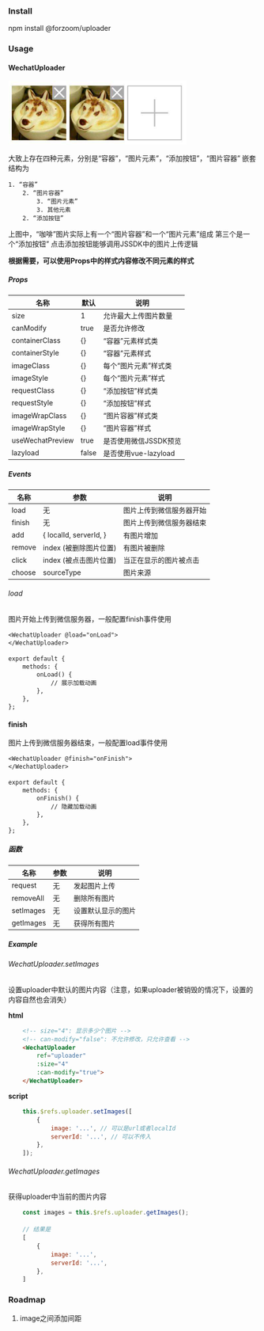 ### Install

npm install @forzoom/uploader

### Usage

#### WechatUploader

![Example](assets/img1.png)

大致上存在四种元素，分别是“容器”，“图片元素”，“添加按钮”，“图片容器”
嵌套结构为

    1. “容器”
	    2. “图片容器”
		    3. “图片元素”
		    3. 其他元素
	    2. “添加按钮”

上图中，“咖啡”图片实际上有一个“图片容器”和一个“图片元素”组成
第三个是一个“添加按钮”
点击添加按钮能够调用JSSDK中的图片上传逻辑

__根据需要，可以使用Props中的样式内容修改不同元素的样式__

##### Props

|名称|默认|说明|
|---|---|---|
|size|1|允许最大上传图片数量|
|canModify|true|是否允许修改|
|containerClass|\{\}|“容器”元素样式类|
|containerStyle|\{\}|“容器”元素样式|
|imageClass|\{\}|每个“图片元素”样式类|
|imageStyle|\{\}|每个“图片元素”样式|
|requestClass|\{\}|“添加按钮”样式类|
|requestStyle|\{\}|“添加按钮”样式|
|imageWrapClass|\{\}|“图片容器”样式类|
|imageWrapStyle|\{\}|“图片容器”样式|
|useWechatPreview|true|是否使用微信JSSDK预览|
|lazyload|false|是否使用vue-lazyload|

##### Events

|名称|参数|说明|
|---|---|---|
|load|无|图片上传到微信服务器开始|
|finish|无|图片上传到微信服务器结束|
|add| \{ localId, serverId, \} |有图片增加|
|remove|index (被删除图片位置)|有图片被删除|
|click|index (被点击图片位置)|当正在显示的图片被点击|
|choose|sourceType|图片来源|

###### load

图片开始上传到微信服务器，一般配置finish事件使用

```
<WechatUploader @load="onLoad">
</WechatUploader>

export default {
	methods: {
		onLoad() {
			// 展示加载动画
		},
	},
};
```

#### finish

图片上传到微信服务器结束，一般配置load事件使用

```
<WechatUploader @finish="onFinish">
</WechatUploader>

export default {
	methods: {
		onFinish() {
			// 隐藏加载动画
		},
	},
};
```

##### 函数

|名称|参数|说明|
|---|---|---|
|request|无|发起图片上传|
|removeAll|无|删除所有图片|
|setImages|无|设置默认显示的图片|
|getImages|无|获得所有图片|

##### Example

###### WechatUploader.setImages

设置uploader中默认的图片内容（注意，如果uploader被销毁的情况下，设置的内容自然也会消失）

__html__

```html
	<!-- size="4": 显示多少个图片 -->
	<!-- can-modify="false": 不允许修改，只允许查看 -->
	<WechatUploader
		ref="uploader"
		:size="4"
		:can-modify="true">
	</WechatUploader>
```

__script__

```javascript
	this.$refs.uploader.setImages([
		{
			image: '...', // 可以是url或者localId
			serverId: '...', // 可以不传入
		},
	]);
```

###### WechatUploader.getImages

获得uploader中当前的图片内容

```javascript
	const images = this.$refs.uploader.getImages();

	// 结果是
	[
		{
			image: '...',
			serverId: '...',
		},
	]
```

### Roadmap

1. image之间添加间距
